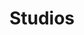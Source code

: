---
layout: layout-studios-lp.njk
title: Studios
show_in_menu: 'true'
nav_sort: 50
nav_link: 'http://industrialstudios.com'
seo:
  description: Industrial Studios. Your brilliant engineers create amazing things that never existed before, so why make mind-numbing noise?
  page_title: "INDUSTRIAL STUDIOS: The Next Industrial Revolution"
jumbotron:
    img: /img/heros/studios-hero.jpg
---